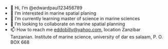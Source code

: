 - 👋 Hi, I’m @edwardpaul123456789
- 👀 I’m interested in marine spatial planing
- 🌱 I’m currently learning master of science in marine sciences
- 💞️ I’m looking to collaborate on marine spatial planning
- 📫 How to reach me eddobilly@yahoo.com, location Zanzibar Tanzanian. Institute of marine science, university of dar es salaam, P. O. BOX 668

<!---
edwardpaul123456789/edwardpaul123456789 is a ✨ special ✨ repository because its `README.md` (this file) appears on your GitHub profile.
You can click the Preview link to take a look at your changes.
--->
